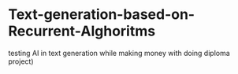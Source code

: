# Text-generation-based-on-Recurrent-Alghoritms
testing AI in text generation while making money with doing diploma project)
